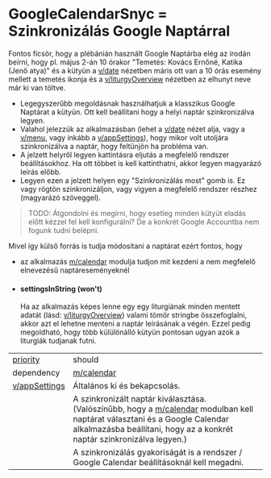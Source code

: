 GoogleCalendarSnyc = Szinkronizálás Google Naptárral
===
Fontos fícsör, hogy a plébánián használt Google Naptárba elég az irodán beírni, hogy pl. május 2-án 10 órakor "Temetés: Kovács Ernőné, Katika (Jenő atya)" és a kütyün a [v/date](../views/date) nézetben máris ott van a 10 órás esemény mellett a temetés ikonja és a [v/liturgyOverview](../views/liturgyOverview.md) nézetben az elhunyt neve már ki van töltve.

- Legegyszerűbb megoldásnak használhatjuk a klasszikus Google Naptárat a kütyün. Ott kell beállítani hogy a helyi naptár szinkronizálva legyen.
- Valahol jelezzük az alkalmazásban (lehet a [v/date](../views/date) nézet alja, vagy a [v/menu](../views/menu), vagy inkább a [v/appSettings](../views/appSettings)), hogy mikor volt utoljára szinkronizálva a naptár, hogy feltűnjön ha probléma van.
- A jelzett helyről legyen kattintásra eljutás a megfelelő rendszer beállításokhoz. Ha ott többet is kell kattinthatni, akkor legyen magyarázó leírás előbb.
- Legyen ezen a jelzett helyen egy "Szinkronizálás most" gomb is. Ez vagy rögtön szinkronizáljon, vagy vigyen a megfelelő rendszer részhez (magyarázó szöveggel).

>TODO: Átgondolni és megírni, hogy esetleg minden kütyüt eladás előtt kézzel fel kell konfigurálni? De a konkrét Google Accountba nem fogunk tudni belépni.


Mivel így külső forrás is tudja módosítani a naptárat ezért fontos, hogy 
- az alkalmazás [m/calendar](calendar.md) modulja tudjon mit kezdeni a nem megfelelő elnevezésű naptáreseményeknél

- #### settingsInString (won't)
    Ha az alkalmazás képes lenne egy egy liturgiának minden mentett adatát (lásd: [v/liturgyOverview](../views/liturgyOverview.md)) valami tömör stringbe összefoglalni, akkor azt el lehetne menteni a naptár leírásának a végén. Ezzel pedig megoldható, hogy több külülönálló kütyün pontosan ugyan azok a liturgiák tudjanak futni.

|||
| --- | --- |
| [priority](../definitions.md#priorities) | should |
| dependency | [m/calendar](calendar.md) |
| [v/appSettings](../views/appSettings.md) | Általános ki és bekapcsolás. |
|| A szinkronizált naptár kiválasztása. (Valószínűbb, hogy a [m/calendar](calendar.md) modulban kell naptárat választani és a Google Calendar alkalmazásba beállítani, hogy az a konkrét naptár szinkronizálva legyen.)|
|| A szinkronizálás gyakoriságát is a rendszer / Google Calendar beállításoknál kell megadni. |